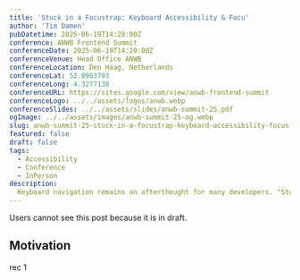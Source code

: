 ```yaml
---
title: 'Stuck in a Focustrap: Keyboard Accessibility & Focu'
author: 'Tim Damen'
pubDatetime: 2025-06-19T14:20:00Z
conference: ANWB Frontend Summit
conferenceDate: 2025-06-19T14:20:00Z
conferenceVenue: Head Office ANWB
conferenceLocation: Den Haag, Netherlands
conferenceLat: 52.0963793
conferenceLong: 4.3277138
conferenceURL: https://sites.google.com/view/anwb-frontend-summit
conferenceLogo: ../../assets/logos/anwb.webp
conferenceSlides: ../../assets/slides/anwb-summit-25.pdf
ogImage: ../../assets/images/anwb-summit-25-og.webp
slug: anwb-summit-25-stuck-in-a-focustrap-keyboard-accessibility-focus
featured: false
draft: false
tags:
  - Accessibility
  - Conference
  - InPerson
description:
  Keyboard navigation remains an afterthought for many developers. "Stuck in a Focustrap" explores this essential but frequently neglected side of web accessibility, offering practical techniques and thoughtful approaches to creating inclusive digital experiences.
---
```


Users cannot see this post because it is in draft.

## Motivation

rec 1
